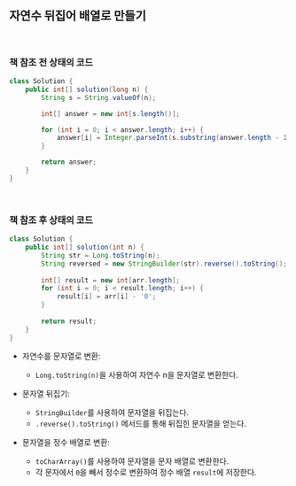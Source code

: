 ## 자연수 뒤집어 배열로 만들기

<br>

### 책 참조 전 상태의 코드
```java
class Solution {
    public int[] solution(long n) {
        String s = String.valueOf(n);

        int[] answer = new int[s.length()];

        for (int i = 0; i < answer.length; i++) {
            answer[i] = Integer.parseInt(s.substring(answer.length - 1 - i, answer.length - i));
        }

        return answer;
    }
}
```

<br>

### 책 참조 후 상태의 코드
```java
class Solution {
    public int[] solution(int n) {
        String str = Long.toString(n);
        String reversed = new StringBuilder(str).reverse().toString();
        
        int[] result = new int[arr.length];
        for (int i = 0; i < result.length; i++) {
            result[i] = arr[i] - '0';
        }
        
        return result;
    }
}
```

* 자연수를 문자열로 변환:
    * `Long.toString(n)`을 사용하여 자연수 n을 문자열로 변환한다.


* 문자열 뒤집기:
    * `StringBuilder`를 사용하여 문자열을 뒤집는다.
    * `.reverse().toString()` 메서드를 통해 뒤집힌 문자열을 얻는다.


* 문자열을 정수 배열로 변환:
    * `toCharArray()`를 사용하여 문자열을 문자 배열로 변환한다.
    * 각 문자에서 `0`을 빼서 정수로 변환하여 정수 배열 `result`에 저장한다.